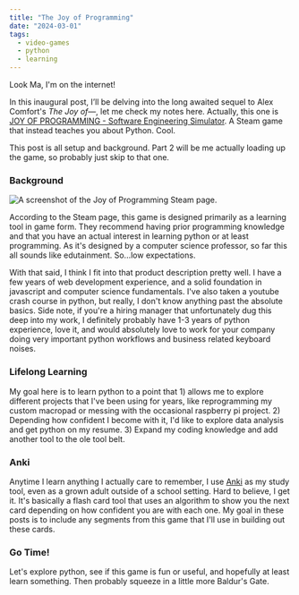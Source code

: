 ```yaml
---
title: "The Joy of Programming"
date: "2024-03-01"
tags:
  - video-games
  - python
  - learning
---
```

Look Ma, I'm on the internet!
<!-- excerpt -->

In this inaugural post, I’ll be delving into the long awaited sequel to Alex Comfort's _The Joy of_—, let me check my notes here. Actually, this one is [JOY OF PROGRAMMING - Software Engineering Simulator](https://store.steampowered.com/app/2216770/JOY_OF_PROGRAMMING__Software_Engineering_Simulator/). A Steam game that instead teaches you about Python. Cool.

This post is all setup and background. Part 2 will be me actually loading up the game, so probably just skip to that one.

### Background

![A screenshot of the Joy of Programming Steam page.](/assets/img/posts/jop-steam-page.jpg)

According to the Steam page, this game is designed primarily as a learning tool in game form. They recommend having prior programming knowledge and that you have an actual interest in learning python or at least programming. As it's designed by a computer science professor, so far this all sounds like edutainment. So...low expectations.

With that said, I think I fit into that product description pretty well. I have a few years of web development experience, and a solid foundation in javascript and computer science fundamentals. I've also taken a youtube crash course in python, but really, I don't know anything past the absolute basics. Side note, if you're a hiring manager that unfortunately dug this deep into my work, I definitely probably have 1-3 years of python experience, love it, and would absolutely love to work for your company doing very important python workflows and business related keyboard noises.

### Lifelong Learning

My goal here is to learn python to a point that 1) allows me to explore different projects that I've been using for years, like reprogramming my custom macropad or messing with the occasional raspberry pi project. 2) Depending how confident I become with it, I'd like to explore data analysis and get python on my resume. 3) Expand my coding knowledge and add another tool to the ole tool belt.

### Anki

Anytime I learn anything I actually care to remember, I use [Anki](https://apps.ankiweb.net/) as my study tool, even as a grown adult outside of a school setting. Hard to believe, I get it. It's basically a flash card tool that uses an algorithm to show you the next card depending on how confident you are with each one. My goal in these posts is to include any segments from this game that I'll use in building out these cards.

### Go Time!

Let's explore python, see if this game is fun or useful, and hopefully at least learn something. Then probably squeeze in a little more Baldur's Gate.
